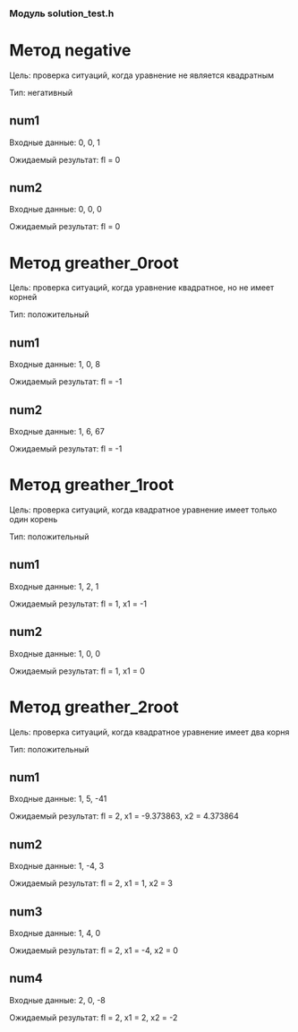 ### Модуль solution_test.h 
# Метод negative
Цель: проверка ситуаций, когда уравнение не является квадратным

Тип: негативный
## num1
Входные данные: 0, 0, 1

Ожидаемый результат: fl = 0
## num2
Входные данные: 0, 0, 0

Ожидаемый результат: fl = 0
# Метод greather_0root
Цель: проверка ситуаций, когда уравнение квадратное, но не имеет корней

Тип: положительный
## num1
Входные данные: 1, 0, 8

Ожидаемый результат: fl = -1
## num2
Входные данные: 1, 6, 67

Ожидаемый результат: fl = -1
# Метод greather_1root
Цель: проверка ситуаций, когда квадратное уравнение имеет только один корень

Тип: положительный
## num1
Входные данные: 1, 2, 1

Ожидаемый результат: fl = 1, x1 = -1
## num2
Входные данные: 1, 0, 0

Ожидаемый результат: fl = 1, x1 = 0
# Метод greather_2root
Цель: проверка ситуаций, когда квадратное уравнение имеет два корня

Тип: положительный
## num1
Входные данные: 1, 5, -41

Ожидаемый результат: fl = 2, x1 = -9.373863, x2 = 4.373864
## num2
Входные данные: 1, -4, 3

Ожидаемый результат: fl = 2, x1 = 1, x2 = 3
## num3
Входные данные: 1, 4, 0

Ожидаемый результат: fl = 2, x1 = -4, x2 = 0
## num4
Входные данные: 2, 0, -8

Ожидаемый результат: fl = 2, x1 = 2, x2 = -2
